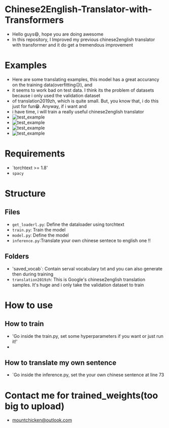 # Chinese2English-Translator-with-Transformers
- Hello guys😄, hope you are doing awesome
- In this repository, I Improved my previous chinese2english translator with transformer and it do get a tremendous improvement

# Examples
- Here are some translating examples, this model has a great accurancy on the training data(overfitting😥), and 
- it seems to work bad on test data. I think its the problem of datasets because i only used the validation dataset
- of translation2019zh, which is quite small. But, you know that, i do this just for fun😁. Anyway, if i want and 
- i have time, i will train a really useful chinese2english translator
- ![test_example](https://github.com/Mountchicken/Chinese2English-Translator-with-Transformers/tree/main/Image_github/one.png)
- ![test_example](https://github.com/Mountchicken/Chinese2English-Translator-with-Transformers/tree/main/Image_github/two.png)
- ![test_example](https://github.com/Mountchicken/Chinese2English-Translator-with-Transformers/tree/main/Image_github/three.png)
- ![test_example](https://github.com/Mountchicken/Chinese2English-Translator-with-Transformers/tree/main/Image_github/four.png)
# Requirements
- `torchtext >= 1.8'
- `spacy`
# Structure
## Files
- `get_loaderl.py`: Define the dataloader using torchtext
- `train.py`: Train the model
- `model.py`: Define the model
- `inference.py`:Translate your own chinese sentece to english one !!
## Folders
- 'saved_vocab`: Contain serval vocabulary txt and you can also generate then during training
- `translation2019zh`: This is Google's chinese2english translation samples. It's huge and i only take the validation dataset to train

# How to use
## How to train
- 'Go inside the train.py, set some hyperparameters if you want or just run it!'
- 
## How to translate my own sentence
- `Go inside the inference.py, set the your own chinese sentence at line 73 

# Contact me for trained_weights(too big to upload)
- mountchicken@outlook.com
